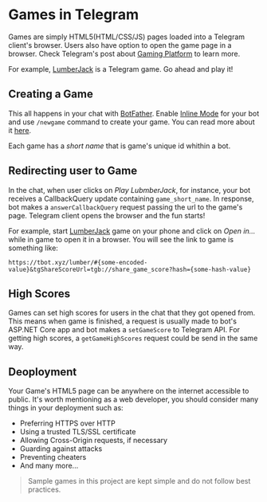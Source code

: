 # Games in Telegram

Games are simply HTML5(HTML/CSS/JS) pages loaded into a Telegram client's browser. Users also
have option to open the game page in a browser. Check Telegram's post about [Gaming Platform](https://telegram.org/blog/games)
to learn more.

For example, [LumberJack](https://telegram.me/gamebot?game=Lumberjack) is a Telegram game. Go ahead and
play it!

## Creating a Game

This all happens in your chat with [BotFather](http://t.me/botfather). Enable [Inline Mode](https://core.telegram.org/bots/#inline-mode) for your bot and use `/newgame` command to create your game. You can read more about it [here](https://core.telegram.org/bots/games#creating-a-game).

Each game has a _short name_ that is game's unique id whithin a bot.

## Redirecting user to Game

In the chat, when user clicks on _Play LubmberJack_, for instance, your bot receives a CallbackQuery update
containing `game_short_name`. In response, bot makes a `answerCallbackQuery` request passing the url to the
game's page. Telegram client opens the browser and the fun starts!

For example, start [LumberJack](https://telegram.me/gamebot?game=Lumberjack) game on your phone and click on
_Open in..._ while in game to open it in a browser. You will see the link to game is something like:

`https://tbot.xyz/lumber/#{some-encoded-value}&tgShareScoreUrl=tgb://share_game_score?hash={some-hash-value}`

## High Scores

Games can set high scores for users in the chat that they got opened from. This means when game is finished,
a request is usually made to bot's ASP.NET Core app and bot makes a `setGameScore` to Telegram API. For getting
high scores, a `getGameHighScores` request could be send in the same way.

## Deoployment

Your Game's HTML5 page can be anywhere on the internet accessible to public.
It's worth mentioning as a web developer, you should consider many things in your deployment such as:

- Preferring HTTPS over HTTP
- Using a trusted TLS/SSL certificate
- Allowing Cross-Origin requests, if necessary
- Guarding against attacks
- Preventing cheaters
- And many more...

> Sample games in this project are kept simple and do not follow best practices.
